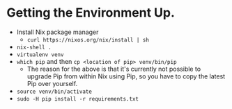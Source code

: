 # Getting the Environment Up.

- Install Nix package manager
  - `curl https://nixos.org/nix/install | sh`
- `nix-shell .`
- `virtualenv venv`
- `which pip` and then `cp <location of pip> venv/bin/pip`
  - The reason for the above is that it's currently not possible to upgrade Pip from within Nix using Pip, so you have
    to copy the latest Pip over yourself.
- `source venv/bin/activate`
- `sudo -H pip install -r requirements.txt`
